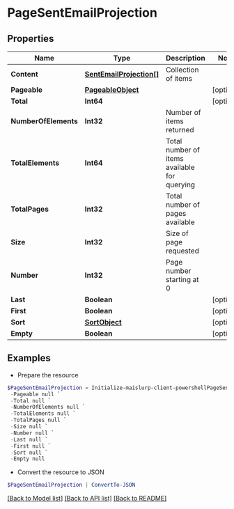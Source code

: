 # PageSentEmailProjection
## Properties

Name | Type | Description | Notes
------------ | ------------- | ------------- | -------------
**Content** | [**SentEmailProjection[]**](SentEmailProjection) | Collection of items | 
**Pageable** | [**PageableObject**](PageableObject) |  | [optional] 
**Total** | **Int64** |  | [optional] 
**NumberOfElements** | **Int32** | Number of items returned | 
**TotalElements** | **Int64** | Total number of items available for querying | 
**TotalPages** | **Int32** | Total number of pages available | 
**Size** | **Int32** | Size of page requested | 
**Number** | **Int32** | Page number starting at 0 | 
**Last** | **Boolean** |  | [optional] 
**First** | **Boolean** |  | [optional] 
**Sort** | [**SortObject**](SortObject) |  | [optional] 
**Empty** | **Boolean** |  | [optional] 

## Examples

- Prepare the resource
```powershell
$PageSentEmailProjection = Initialize-maislurp-client-powershellPageSentEmailProjection  -Content null `
 -Pageable null `
 -Total null `
 -NumberOfElements null `
 -TotalElements null `
 -TotalPages null `
 -Size null `
 -Number null `
 -Last null `
 -First null `
 -Sort null `
 -Empty null
```

- Convert the resource to JSON
```powershell
$PageSentEmailProjection | ConvertTo-JSON
```

[[Back to Model list]](../README#documentation-for-models) [[Back to API list]](../README#documentation-for-api-endpoints) [[Back to README]](../README)

